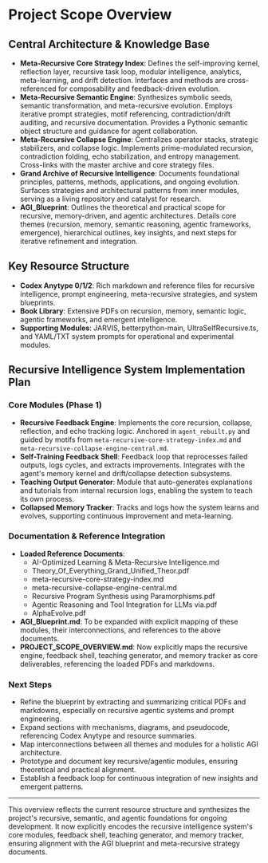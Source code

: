 # Project Scope Overview

## Central Architecture & Knowledge Base
- **Meta-Recursive Core Strategy Index**: Defines the self-improving kernel, reflection layer, recursive task loop, modular intelligence, analytics, meta-learning, and drift detection. Interfaces and methods are cross-referenced for composability and feedback-driven evolution.
- **Meta-Recursive Semantic Engine**: Synthesizes symbolic seeds, semantic transformation, and meta-recursive evolution. Employs iterative prompt strategies, motif referencing, contradiction/drift auditing, and recursive documentation. Provides a Pythonic semantic object structure and guidance for agent collaboration.
- **Meta-Recursive Collapse Engine**: Centralizes operator stacks, strategic stabilizers, and collapse logic. Implements prime-modulated recursion, contradiction folding, echo stabilization, and entropy management. Cross-links with the master archive and core strategy files.
- **Grand Archive of Recursive Intelligence**: Documents foundational principles, patterns, methods, applications, and ongoing evolution. Surfaces strategies and architectural patterns from inner modules, serving as a living repository and catalyst for research.
- **AGI_Blueprint**: Outlines the theoretical and practical scope for recursive, memory-driven, and agentic architectures. Details core themes (recursion, memory, semantic reasoning, agentic frameworks, emergence), hierarchical outlines, key insights, and next steps for iterative refinement and integration.

## Key Resource Structure
- **Codex Anytype 0/1/2**: Rich markdown and reference files for recursive intelligence, prompt engineering, meta-recursive strategies, and system blueprints.
- **Book Library**: Extensive PDFs on recursion, memory, semantic logic, agentic frameworks, and emergent intelligence.
- **Supporting Modules**: JARVIS, betterpython-main, UltraSelfRecursive.ts, and YAML/TXT system prompts for operational and experimental modules.

## Recursive Intelligence System Implementation Plan
### Core Modules (Phase 1)
- **Recursive Feedback Engine**: Implements the core recursion, collapse, reflection, and echo tracking logic. Anchored in `agent_rebuilt.py` and guided by motifs from `meta-recursive-core-strategy-index.md` and `meta-recursive-collapse-engine-central.md`.
- **Self-Training Feedback Shell**: Feedback loop that reprocesses failed outputs, logs cycles, and extracts improvements. Integrates with the agent's memory kernel and drift/collapse detection subsystems.
- **Teaching Output Generator**: Module that auto-generates explanations and tutorials from internal recursion logs, enabling the system to teach its own process.
- **Collapsed Memory Tracker**: Tracks and logs how the system learns and evolves, supporting continuous improvement and meta-learning.

### Documentation & Reference Integration
- **Loaded Reference Documents**:
    - AI-Optimized Learning & Meta-Recursive Intelligence.md
    - Theory_Of_Everything_Grand_Unified_Theor.pdf
    - meta-recursive-core-strategy-index.md
    - meta-recursive-collapse-engine-central.md
    - Recursive Program Synthesis using Paramorphisms.pdf
    - Agentic Reasoning and Tool Integration for LLMs via.pdf
    - AlphaEvolve.pdf
- **AGI_Blueprint.md**: To be expanded with explicit mapping of these modules, their interconnections, and references to the above documents.
- **PROJECT_SCOPE_OVERVIEW.md**: Now explicitly maps the recursive engine, feedback shell, teaching generator, and memory tracker as core deliverables, referencing the loaded PDFs and markdowns.

### Next Steps
- Refine the blueprint by extracting and summarizing critical PDFs and markdowns, especially on recursive agentic systems and prompt engineering.
- Expand sections with mechanisms, diagrams, and pseudocode, referencing Codex Anytype and resource summaries.
- Map interconnections between all themes and modules for a holistic AGI architecture.
- Prototype and document key recursive/agentic modules, ensuring theoretical and practical alignment.
- Establish a feedback loop for continuous integration of new insights and emergent patterns.

---
This overview reflects the current resource structure and synthesizes the project's recursive, semantic, and agentic foundations for ongoing development. It now explicitly encodes the recursive intelligence system's core modules, feedback shell, teaching generator, and memory tracker, ensuring alignment with the AGI blueprint and meta-recursive strategy documents.